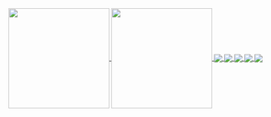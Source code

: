 <a href="https://github.com/anuraghazra/github-readme-stats">
  <img height=200 align="center" src="https://github-readme-stats.vercel.app/api?username=imanghasemiarani&show_icons=true&theme=aura" />
</a>
<a href="https://github.com/anuraghazra/convoychat">
  <img height=200 align="center" src="https://github-readme-stats.vercel.app/api/top-langs?username=imanghasemiarani&layout=compact&langs_count=8&hide=python,html,css,powershell,batchfile&card_width=320&theme=radical" />
</a>

<a href="https://github.com/ImanGhasemiArani/brain_code">
  <img align="center" src="https://github-readme-stats.vercel.app/api/pin/?username=imanghasemiarani&repo=brain_code&theme=ambient_gradient" />
</a>
<a href="https://github.com/ImanGhasemiArani/imanghasemiarani.github.io">
  <img align="center" src="https://github-readme-stats.vercel.app/api/pin/?username=imanghasemiarani&repo=imanghasemiarani.github.io&theme=catppuccin_latte" />
</a>
<a href="https://github.com/ImanGhasemiArani/IGMusic">
  <img align="center" src="https://github-readme-stats.vercel.app/api/pin/?username=imanghasemiarani&repo=IGMusic&theme=catppuccin_latte" />
</a>
<a href="https://github.com/ImanGhasemiArani/guard_management_app">
  <img align="center" src="https://github-readme-stats.vercel.app/api/pin/?username=imanghasemiarani&repo=guard_management_app&theme=catppuccin_latte" />
</a>
<a href="https://github.com/ImanGhasemiArani/DigDug-Game">
  <img align="center" src="https://github-readme-stats.vercel.app/api/pin/?username=imanghasemiarani&repo=DigDug-Game&theme=catppuccin_latte" />
</a>


